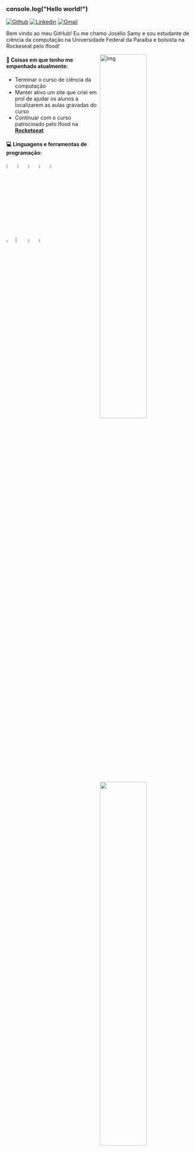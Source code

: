 ### console.log("Hello world!")

[![Github](https://img.shields.io/badge/-Github-000?style=flat&logo=Github&logoColor=white)](https://github.com/joseliosamy)
[![Linkedin](https://img.shields.io/badge/-LinkedIn-blue?style=flat&logo=Linkedin&logoColor=white)](https://www.linkedin.com/in/_joseliot/)
[![Gmail](https://img.shields.io/badge/-Gmail-c14438?style=flat&logo=Gmail&logoColor=white)](mailto:joseliosamy3@gmail.com)

Bem vindo ao meu GitHub! Eu me chamo Josélio Samy e sou estudante de ciência da computação na Universidade Federal da Paraíba e bolsista na Rockeseat pelo Ifood!

<img align="right" alt="img" src="https://camo.githubusercontent.com/1c599fd918f649ead173975ee0cb6ce72c47d2765e2813f608f7282a74407e26/68747470733a2f2f6d656469612e67697068792e636f6d2f6d656469612f38333648694a633770677a7938694e58436e2f67697068792e676966" width="50%" height="auto" />


#### 🌱 Coisas em que tenho me empenhado atualmente: 
- Terminar o curso de ciência da computação
- Manter ativo um site que criei em prol de ajudar os alunos a localizarem as aulas gravadas do curso
- Continuar com o curso patrocinado pelo Ifood na <strong><a href="https://app.rocketseat.com.br/">Rocketseat<a></strong>


#### :computer: Linguagens e ferramentas de programação: 
<p>
<img width="50%" align="right" src="https://github-readme-stats.vercel.app/api?username=joseliosamy&show_icons=true&hide_border=true" />


<code><img width="5%" src="https://image.flaticon.com/icons/png/512/136/136528.png"></code>
<code><img width="5%" src="https://image.flaticon.com/icons/png/512/136/136527.png"></code>
<code><img width="5%" src="https://image.flaticon.com/icons/png/512/541/541509.png"></code>
<code><img width="5%" src="https://image.flaticon.com/icons/png/512/919/919825.png"></code>
<code><img width="5%" src="https://seeklogo.com/images/N/npm-node-package-manager-logo-DE93649ED1-seeklogo.com.png"></code>
<br />
<code><img width="4%" src="https://image.flaticon.com/icons/png/512/1126/1126012.png"></code>
<code><img width="6%" src="https://seeklogo.com/images/N/nextjs-logo-963D40B71E-seeklogo.com.png"></code>
<code><img width="5%" src="https://image.flaticon.com/icons/png/512/3665/3665923.png"></code>
<code><img width="5%" src="https://image.flaticon.com/icons/png/512/4494/4494740.png"></code>
</p>
